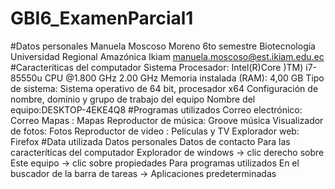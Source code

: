 # GBI6_ExamenParcial1
#Datos personales
  Manuela Moscoso Moreno
  6to semestre Biotecnología
  Universidad Regional Amazónica Ikiam
  manuela.moscoso@est.ikiam.edu.ec
#Caracteríticas del computador
  Sistema
    Procesador: Intel(R)Core )TM) i7-85550u CPU @1.800 GHz 2.00 GHz
    Memoria instalada (RAM): 4,00 GB
    Tipo de sistema: Sistema operativo de 64 bit, procesador x64
  Configuración de nombre, dominio y grupo de trabajo del equipo
    Nombre del equipo:DESKTOP-4EKE4Q8
#Programas utilizados
  Correo electrónico: Correo
  Mapas : Mapas
  Reproductor de música: Groove música
  Visualizador de fotos: Fotos
  Reproductor de video : Películas y TV
  Explorador web: Firefox
#Data utilizada
  Datos personales
    Datos de contacto
   Para las caracteríticas del computador
     Explorador de windows → clic derecho sobre Este equipo → clic sobre propiedades
   Para programas utilizados
    En el buscador de la barra de tareas → Aplicaciones predeterminadas
